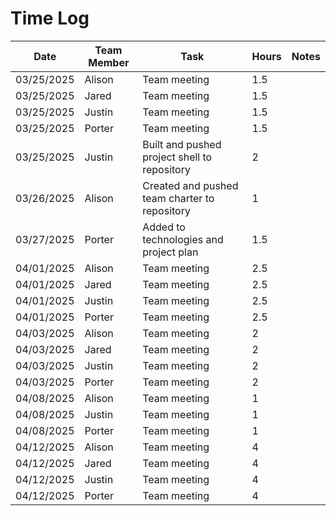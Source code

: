 # Time Log

| Date       | Team Member | Task                                          | Hours | Notes |
|------------|-------------|-----------------------------------------------|-------|-------|
| 03/25/2025 | Alison      | Team meeting                                  | 1.5   |       |
| 03/25/2025 | Jared       | Team meeting                                  | 1.5   |       |
| 03/25/2025 | Justin      | Team meeting                                  | 1.5   |       |
| 03/25/2025 | Porter      | Team meeting                                  | 1.5   |       |
| 03/25/2025 | Justin      | Built and pushed project shell to repository  | 2     |       |
| 03/26/2025 | Alison      | Created and pushed team charter to repository | 1     |       |
| 03/27/2025 | Porter      | Added to technologies and project plan        | 1.5   |       |
| 04/01/2025 | Alison      | Team meeting                                  | 2.5   |       |
| 04/01/2025 | Jared       | Team meeting                                  | 2.5   |       |
| 04/01/2025 | Justin      | Team meeting                                  | 2.5   |       |
| 04/01/2025 | Porter      | Team meeting                                  | 2.5   |       |
| 04/03/2025 | Alison      | Team meeting                                  | 2     |       |
| 04/03/2025 | Jared       | Team meeting                                  | 2     |       |
| 04/03/2025 | Justin      | Team meeting                                  | 2     |       |
| 04/03/2025 | Porter      | Team meeting                                  | 2     |       |
| 04/08/2025 | Alison      | Team meeting                                  | 1     |       |
| 04/08/2025 | Justin      | Team meeting                                  | 1     |       |
| 04/08/2025 | Porter      | Team meeting                                  | 1     |       |
| 04/12/2025 | Alison      | Team meeting                                  | 4     |       |
| 04/12/2025 | Jared       | Team meeting                                  | 4     |       |
| 04/12/2025 | Justin      | Team meeting                                  | 4     |       |
| 04/12/2025 | Porter      | Team meeting                                  | 4     |       |